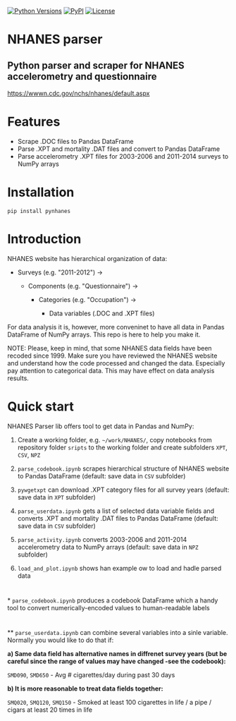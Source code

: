 [![Python Versions](https://img.shields.io/pypi/pyversions/pynhanes?style=plastic)](https://pypi.org/project/pynhanes/)
[![PyPI](https://img.shields.io/pypi/v/pynhanes?style=plastic)](https://pypi.org/project/pynhanes/)
[![License](https://img.shields.io/pypi/l/pynhanes?style=plastic)](https://opensource.org/licenses/MIT)
<!-- [![Documentation Status](https://readthedocs.org/projects/pynhanes/badge/?version=latest)](https://pynhanes.readthedocs.io/en/latest/?badge=latest) -->

# NHANES parser
## Python parser and scraper for NHANES accelerometry and questionnaire
https://wwwn.cdc.gov/nchs/nhanes/default.aspx
#
# Features
- Scrape .DOC files to Pandas DataFrame
- Parse .XPT and mortality .DAT files and convert to Pandas DataFrame
- Parse accelerometry .XPT files for 2003-2006 and 2011-2014 surveys to NumPy arrays

# Installation
```
pip install pynhanes
```

# Introduction

NHANES website has hierarchical organization of data: 

- Surveys (e.g. "2011-2012") -> 

  - Components (e.g. "Questionnaire") ->

    - Categories (e.g. "Occupation") ->

      - Data variables (.DOC and .XPT files)

For data analysis it is, however, more conveninet to have all data in Pandas DataFrame of NumPy arrays. This repo is here to help you make it.

NOTE: Please, keep in mind, that some NHANES data fields have been recoded since 1999. Make sure you have reviewed the NHANES website and understand how the code processed and changed the data. Especially pay attention to categorical data. This may have effect on data analysis results.

# Quick start

NHANES Parser lib offers tool to get data in Pandas and NumPy:

1) Create a working folder, e.g. `~/work/NHANES/`, copy notebooks from repository folder `sripts` to the working folder and create subfolders `XPT`, `CSV`, `NPZ`

2) `parse_codebook.ipynb` scrapes hierarchical structure of NHANES website to Pandas DataFrame (default: save data in `CSV` subfolder)

3) `pywgetxpt` can download .XPT category files for all survey years (default: save data in `XPT` subfolder)

4) `parse_userdata.ipynb` gets a list of selected data variable fields and converts .XPT and mortality .DAT files to Pandas DataFrame (default: save data in `CSV` subfolder)

5) `parse_activity.ipynb` converts 2003-2006 and 2011-2014 accelerometry data to NumPy arrays (default: save data in `NPZ` subfolder)

6) `load_and_plot.ipynb` shows han example ow to load and hadle parsed data

# 

\* `parse_codebook.ipynb` produces a codebook DataFrame which a handy tool to convert numerically-encoded values to human-readable labels

# 
\** `parse_userdata.ipynb` can combine several variables into a sinle variable. Normally you would like to do that if:

**a) Same data field has alternative names in diffrenet survey years (but be careful since the range of values may have changed -see the codebook):**

`SMD090`, `SMD650` - Avg # cigarettes/day during past 30 days

 **b) It is more reasonable to treat data fields together:**

`SMQ020`, `SMQ120`, `SMQ150` - Smoked at least 100 cigarettes in life / a pipe / cigars at least 20 times in life


<!-- # Documentation

[https://pynhanes.readthedocs.io](https://pynhanes.readthedocs.io) -->